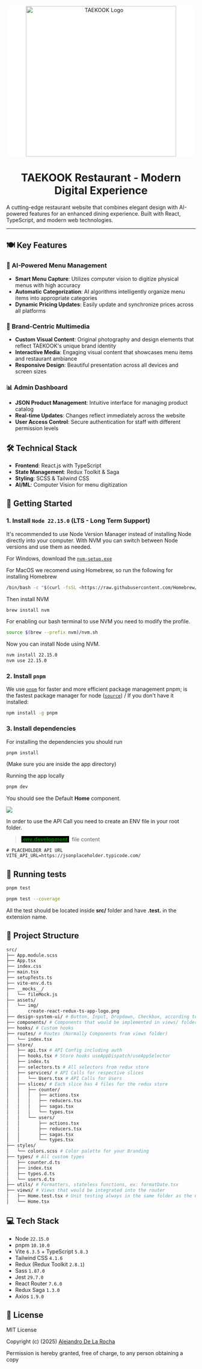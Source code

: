 <p align="center" style="background: white">
  <img src="./public/taekook-logo.png" alt="TAEKOOK Logo" width="400"/>
</p>

<h1 align="center">TAEKOOK Restaurant - Modern Digital Experience</h1>

A cutting-edge restaurant website that combines elegant design with AI-powered features for an enhanced dining experience. Built with React, TypeScript, and modern web technologies.

---

## 🍽️ Key Features

### 🤖 AI-Powered Menu Management
- **Smart Menu Capture**: Utilizes computer vision to digitize physical menus with high accuracy
- **Automatic Categorization**: AI algorithms intelligently organize menu items into appropriate categories
- **Dynamic Pricing Updates**: Easily update and synchronize prices across all platforms

### 🎨 Brand-Centric Multimedia
- **Custom Visual Content**: Original photography and design elements that reflect TAEKOOK's unique brand identity
- **Interactive Media**: Engaging visual content that showcases menu items and restaurant ambiance
- **Responsive Design**: Beautiful presentation across all devices and screen sizes

### 📊 Admin Dashboard
- **JSON Product Management**: Intuitive interface for managing product catalog
- **Real-time Updates**: Changes reflect immediately across the website
- **User Access Control**: Secure authentication for staff with different permission levels

## 🛠️ Technical Stack

- **Frontend**: React.js with TypeScript
- **State Management**: Redux Toolkit & Saga
- **Styling**: SCSS & Tailwind CSS
- **AI/ML**: Computer Vision for menu digitization

## 🚀 Getting Started

### 1. Install `Node 22.15.0` (LTS - Long Term Support)

It's recommended to use Node Version Manager instead of installing Node directly into your computer.
With NVM you can switch between Node versions and use them as needed.

For Windows, download the [`nvm-setup.exe`](https://github.com/coreybutler/nvm-windows/releases/tag/1.2.2)

For MacOS we recomend using Homebrew, so run the following for installing Homebrew

```bash
/bin/bash -c "$(curl -fsSL <https://raw.githubusercontent.com/Homebrew/install/master/install.sh>)"
```
Then install NVM
```bash
brew install nvm
```

For enabling our bash terminal to use NVM you need to modify the profile.

```bash
source $(brew --prefix nvm)/nvm.sh
```

Now you can install Node using NVM.

```bash
nvm install 22.15.0
nvm use 22.15.0
```

### 2. Install `pnpm`

We use [`pnpm`](https://pnpm.io/) for faster and more efficient package management pnpm; is the fastest package manager for node ([`source`](https://www.cookielab.io/blog/package-managers-comparison-yarn-npm-pnpm#:~:text=PNPM%20is%20the%20newest%20and%20fastest%20package%20manager.,that%20it%20also%20uses%20symlinks.))
/
If you don't have it installed:

```bash
npm install -g pnpm
```

### 3. Install dependencies

For installing the dependencies you should run

```zsh
pnpm install
```
(Make sure you are inside the app directory)

Running the app locally

```bash
pnpm dev
```
You should see the Default **Home** component.

<img src="./ezgif-4fd10c2f6507fc.gif" />

In order to use the API Call you need to create an ENV file in your root folder.

><span style="color:green; background: black; font-weight: bold"> .env.development </span>  &nbsp;&nbsp;file content
```env
# PLACEHOLDER API URL
VITE_API_URL=https://jsonplaceholder.typicode.com/
```

## 🧪 Running tests
```bash
pnpm test
```
```bash
pnpm test --coverage
```
All the test should be located inside **src/** folder and have **.test.** in the extension name.

## 📁 Project Structure
```bash
src/
├── App.module.scss
├── App.tsx
├── index.css
├── main.tsx
├── setupTests.ts
├── vite-env.d.ts
├── __mocks__/
│   └── fileMock.js
├── assets/
│   └── img/
│       create-react-redux-ts-app-logo.png
├── design-system-ui/ # Button, Input, Dropdown, Checkbox, according to your Branding.
├── components/ # Components that would be implemented in views/ folder
├── hooks/ # Custom hooks
├── routes/ # Routes (Normally Components from views folder)
│   └── index.tsx
├── store/
│   ├── api.tsx # API Config including auth
│   ├── hooks.tsx # Store hooks useAppDispatch/useAppSelector
│   ├── index.ts
│   ├── selectors.ts # All selectors from redux store
│   ├── services/ # API Calls for respective slices
│   │   └── Users.tsx # API Calls for Users
│   ├── slices/ # Each slice has 4 files for the redux store
│   │   ├── counter/
│   │   │   ├── actions.tsx
│   │   │   ├── reducers.tsx
│   │   │   ├── sagas.tsx
│   │   │   └── types.tsx
│   │   └── users/
│   │       ├── actions.tsx
│   │       ├── reducers.tsx
│   │       ├── sagas.tsx
│   │       └── types.tsx
├── styles/
│   └── colors.scss # Color palette for your Branding
├── types/ # All custom types
│   ├── counter.d.ts
│   ├── index.tsx
│   ├── types.d.ts
│   └── users.d.ts
├── utils/ # Formatters, stateless functions, ex: formatDate.tsx
├── views/ # Views that would be integrated into the router
│   ├── Home.test.tsx # Unit testing always in the same folder as the Component/Function
│   └── Home.tsx
```
## 💻 Tech Stack
- Node `22.15.0`
- pnpm `10.10.0`
- Vite `6.3.5` + TypeScript `5.8.3`
- Tailwind CSS `4.1.6`
- Redux (Redux Toolkit `2.8.1`)
- Sass `1.87.0`
- Jest `29.7.0`
- React Router `7.6.0`
- Redux Saga `1.3.0`
- Axios `1.9.0`

## 📄 License

MIT License

Copyright (c) (2025) [Alejandro De La Rocha](https://AlejandroDeLaRocha.com/)

Permission is hereby granted, free of charge, to any person obtaining a copy